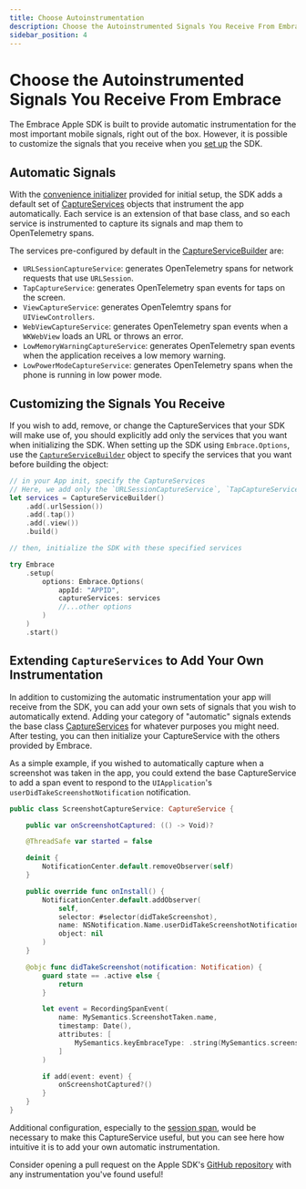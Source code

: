 ```yaml
---
title: Choose Autoinstrumentation
description: Choose the Autoinstrumented Signals You Receive From Embrace
sidebar_position: 4
---
```


# Choose the Autoinstrumented Signals You Receive From Embrace

The Embrace Apple SDK is built to provide automatic instrumentation for the most important mobile signals, right out of the box. However, it is possible to customize the signals that you receive when you [set up](/ios/open-source/integration/embrace-options.md) the SDK.

## Automatic Signals

With the [convenience initializer](/ios/open-source/integration/embrace-options/#setup-options) provided for initial setup, the SDK adds a default set of [CaptureServices](https://github.com/embrace-io/embrace-apple-sdk/blob/main/Sources/EmbraceCaptureService/CaptureService.swift) objects that instrument the app automatically. Each service is an extension of that base class, and so each service is instrumented to capture its signals and map them to OpenTelemetry spans.

The services pre-configured by default in the [CaptureServiceBuilder](https://github.com/embrace-io/embrace-apple-sdk/blob/main/Sources/EmbraceIO/Capture/CaptureServiceBuilder.swift#L42) are:

- `URLSessionCaptureService`: generates OpenTelemetry spans for network requests that use `URLSession`.
- `TapCaptureService`: generates OpenTelemetry span events for taps on the screen.
- `ViewCaptureService`: generates OpenTelemtry spans for `UIViewControllers`.
- `WebViewCaptureService`: generates OpenTelemetry span events when a `WKWebView` loads an URL or throws an error.
- `LowMemoryWarningCaptureService`: generates OpenTelemetry span events when the application receives a low memory warning.
- `LowPowerModeCaptureService`: generates OpenTelemetry spans when the phone is running in low power mode.

## Customizing the Signals You Receive

If you wish to add, remove, or change the CaptureServices that your SDK will make use of, you should explicitly add only the services that you want when initializing the SDK. When setting up the SDK using `Embrace.Options`, use the [`CaptureServiceBuilder`](https://github.com/embrace-io/embrace-apple-sdk/blob/main/Sources/EmbraceIO/Capture/CaptureServiceBuilder.swift) object to specify the services that you want before building the object:

```swift
// in your App init, specify the CaptureServices
// Here, we add only the `URLSessionCaptureService`, `TapCaptureService`, and `ViewCaptureService`
let services = CaptureServiceBuilder()
    .add(.urlSession())
    .add(.tap())
    .add(.view())
    .build()

// then, initialize the SDK with these specified services

try Embrace
    .setup(
        options: Embrace.Options(
            appId: "APPID",
            captureServices: services
            //...other options
        )
    )
    .start()
```

## Extending `CaptureServices` to Add Your Own Instrumentation

In addition to customizing the automatic instrumentation your app will receive from the SDK, you can add your own sets of signals that you wish to automatically extend. Adding your category of "automatic" signals extends the base class [CaptureServices](https://github.com/embrace-io/embrace-apple-sdk/blob/main/Sources/EmbraceCaptureService/CaptureService.swift) for whatever purposes you might need. After testing, you can then initialize your CaptureService with the others provided by Embrace.

As a simple example, if you wished to automatically capture when a screenshot was taken in the app, you could extend the base CaptureService to add a span event to respond to the `UIApplication`'s `userDidTakeScreenshotNotification` notification.

```swift
public class ScreenshotCaptureService: CaptureService {

    public var onScreenshotCaptured: (() -> Void)?

    @ThreadSafe var started = false

    deinit {
        NotificationCenter.default.removeObserver(self)
    }

    public override func onInstall() {
        NotificationCenter.default.addObserver(
            self,
            selector: #selector(didTakeScreenshot),
            name: NSNotification.Name.userDidTakeScreenshotNotification,
            object: nil
        )
    }

    @objc func didTakeScreenshot(notification: Notification) {
        guard state == .active else {
            return
        }

        let event = RecordingSpanEvent(
            name: MySemantics.ScreenshotTaken.name,
            timestamp: Date(),
            attributes: [
                MySemantics.keyEmbraceType: .string(MySemantics.screenshotTaken.rawValue)
            ]
        )

        if add(event: event) {
            onScreenshotCaptured?()
        }
    }
}
```

Additional configuration, especially to the [session span](/ios/open-source/#how-we-built-it), would be necessary to make this CaptureService useful, but you can see here how intuitive it is to add your own automatic instrumentation. 

Consider opening a pull request on the Apple SDK's [GitHub repository](https://github.com/embrace-io/embrace-apple-sdk/) with any instrumentation you've found useful!
